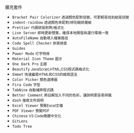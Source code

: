 擴充套件
- `Bracket Pair Colorizer` <small>透過顏色配對括號，可更輕易找到結尾括號</small>
- `indent-rainbow` <small>透過顏色來配對/辨別縮排層級</small>
- `Prettier` <small>代碼排版對齊/格式化</small>
- `Live Server` <small>即時更新預覽，確保本地開發與運行環境一致</small>
- `AutoFileName` <small>自動填入檔案路徑</small>
- `Code Spell Checker` <small>拚寫檢查</small>
- `Guides`
- `Power Mode` <small>打字特效</small>
- `Material Icon Theme` <small>圖示</small>
- `One Dark Pro` <small>主題</small>
- `Beautify` <small>JavaScript,HTML,CSS程式碼格式化</small>
- `Emmet` <small>快速編寫HTML和CSS的縮寫語法</small>
- `Color Picker` <small>顏色選擇器</small>
- `Fira Code` <small>字型</small>
- `TabNine` <small>自動補齊程式碼</small>
- `Better Comment` <small>將註解加入不同的色彩，讓說明更容易辨識</small>
- `dash` <small>搜尋文件說明</small>
- `Excel Viewer` <small>預覽Excel文檔</small>
- `PDF Viewer` <small>預覽PDF</small>
- `Chinese` <small>VS Code簡體中文化</small>
- `GitLens`
- `Todo Tree`